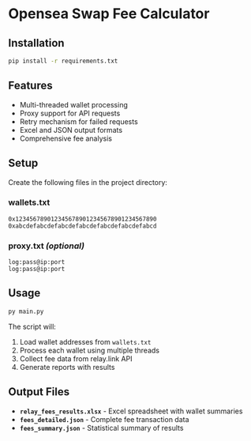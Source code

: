 # Opensea Swap Fee Calculator

## Installation

```bash
pip install -r requirements.txt
```

## Features

* Multi-threaded wallet processing
* Proxy support for API requests
* Retry mechanism for failed requests
* Excel and JSON output formats
* Comprehensive fee analysis

## Setup

Create the following files in the project directory:

### **wallets.txt**
```
0x1234567890123456789012345678901234567890
0xabcdefabcdefabcdefabcdefabcdefabcdefabcd
```

### **proxy.txt** *(optional)*
```
log:pass@ip:port
log:pass@ip:port
```

## Usage

```bash
py main.py
```

The script will:
1. Load wallet addresses from `wallets.txt`
2. Process each wallet using multiple threads
3. Collect fee data from relay.link API
4. Generate reports with results

## Output Files

* **`relay_fees_results.xlsx`** - Excel spreadsheet with wallet summaries
* **`fees_detailed.json`** - Complete fee transaction data
* **`fees_summary.json`** - Statistical summary of results
